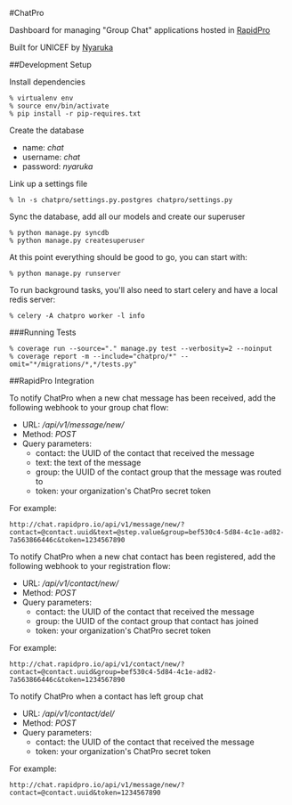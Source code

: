 #ChatPro

Dashboard for managing "Group Chat" applications hosted in [RapidPro](http://rapidpro.io)

Built for UNICEF by [Nyaruka](http://nyaruka.com)

##Development Setup

Install dependencies

```
% virtualenv env
% source env/bin/activate
% pip install -r pip-requires.txt
```

Create the database

 * name: _chat_
 * username: _chat_
 * password: _nyaruka_

Link up a settings file

```
% ln -s chatpro/settings.py.postgres chatpro/settings.py
```

Sync the database, add all our models and create our superuser

```
% python manage.py syncdb
% python manage.py createsuperuser
```

At this point everything should be good to go, you can start with:

```
% python manage.py runserver
```

To run background tasks, you'll also need to start celery and have a local redis server:

```
% celery -A chatpro worker -l info
```

###Running Tests

```
% coverage run --source="." manage.py test --verbosity=2 --noinput
% coverage report -m --include="chatpro/*" --omit="*/migrations/*,*/tests.py"
```

##RapidPro Integration

To notify ChatPro when a new chat message has been received, add the following webhook to your group chat flow:

 * URL: _/api/v1/message/new/_
 * Method: _POST_
 * Query parameters:
     * contact: the UUID of the contact that received the message
     * text: the text of the message
     * group: the UUID of the contact group that the message was routed to
     * token: your organization's ChatPro secret token
 
For example:

```
http://chat.rapidpro.io/api/v1/message/new/?contact=@contact.uuid&text=@step.value&group=bef530c4-5d84-4c1e-ad82-7a563866446c&token=1234567890
```

To notify ChatPro when a new chat contact has been registered, add the following webhook to your registration flow:

 * URL: _/api/v1/contact/new/_
 * Method: _POST_
 * Query parameters:
     * contact: the UUID of the contact that received the message
     * group: the UUID of the contact group that contact has joined
     * token: your organization's ChatPro secret token
 
For example:

```
http://chat.rapidpro.io/api/v1/contact/new/?contact=@contact.uuid&group=bef530c4-5d84-4c1e-ad82-7a563866446c&token=1234567890
```

To notify ChatPro when a contact has left group chat

 * URL: _/api/v1/contact/del/_
 * Method: _POST_
 * Query parameters:
     * contact: the UUID of the contact that received the message
     * token: your organization's ChatPro secret token
 
For example:

```
http://chat.rapidpro.io/api/v1/message/new/?contact=@contact.uuid&token=1234567890
```
